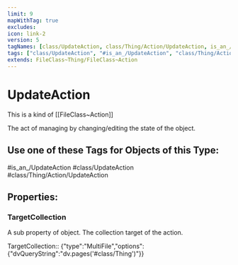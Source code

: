 ```yaml
---
limit: 9
mapWithTag: true
excludes:
icon: link-2
version: 5
tagNames: [class/UpdateAction, class/Thing/Action/UpdateAction, is_an_/UpdateAction, schema-org/UpdateAction]
tags: ["class/UpdateAction", "#is_an_/UpdateAction", "class/Thing/Action/UpdateAction"]
extends: FileClass~Thing/FileClass~Action
---
```


# UpdateAction
This is a kind of [[FileClass~Action]]

The act of managing by changing/editing the state of the object.


## Use one of these Tags for Objects of this Type:

#is_an_/UpdateAction
#class/UpdateAction
#class/Thing/Action/UpdateAction

## Properties:

### TargetCollection
A sub property of object. The collection target of the action.

TargetCollection:: {"type":"MultiFile","options":{"dvQueryString":"dv.pages('#class/Thing')"}}


